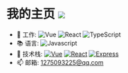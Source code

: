 # 我的主页  ![](https://southliu.github.io/)

- 💼 工作: 
  ![Vue](https://img.shields.io/badge/-Vue-black?style=plastic&logo=vue.js)
  ![React](https://img.shields.io/badge/-React-black?style=plastic&logo=react)
  ![TypeScript](https://img.shields.io/badge/-TypeScript-black?style=plastic&logo=typeScript)
- 📚 语言:
  ![Javascript](https://img.shields.io/badge/-JavaScript-black?style=plastic&logo=javascript)
- 🔧 技术栈:
  [![Vue](https://img.shields.io/badge/Vue-2.0~3.0-green.svg?style=plastic)](https://cn.vuejs.org/)
  [![React](https://img.shields.io/badge/React-16.0+-blue.svg?style=plastic)](https://react.docschina.org/)
  [![Express](https://img.shields.io/badge/Express-4.0+-black.svg?style=plastic)](https://www.expressjs.com.cn/)
- 📫 邮箱:
  1275093225@qq.com

<!-- [![SouthLiu's github stats](https://github-readme-stats.vercel.app/api?username=SouthLiu&show_icons=true)](https://github.com/SouthLiu) -->


